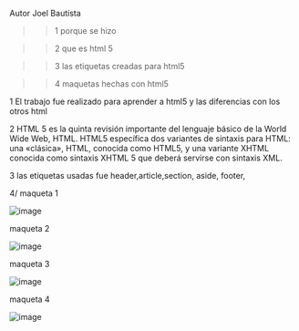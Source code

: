 Autor Joel Bautista


>> 1 porque se hizo

>> 2 que es html 5


>> 3 las etiquetas creadas para html5


>> 4 maquetas hechas con html5


1 El trabajo fue realizado para aprender a html5 y las diferencias con los otros html 


2 HTML 5 es la quinta revisión importante del lenguaje básico de la World Wide Web, HTML. HTML5 específica dos variantes de sintaxis para HTML: una «clásica», HTML,
conocida como HTML5, y una variante XHTML conocida como sintaxis XHTML 5 que deberá servirse con sintaxis XML.


3 las etiquetas usadas fue header,article,section, aside, footer,


4/ maqueta 1

![image](https://user-images.githubusercontent.com/101758506/165411202-90305cfd-1b41-462b-b871-b1101d34db15.png)


maqueta 2

![image](https://user-images.githubusercontent.com/101758506/165411273-17d4f288-04bc-4a2c-a477-cbc7e1331764.png)


maqueta 3

![image](https://user-images.githubusercontent.com/101758506/165411314-205fe534-aa76-4571-8f9b-c8023413f6da.png)


maqueta 4

![image](https://user-images.githubusercontent.com/101758506/165411357-6be44a12-dbe9-4d97-83e6-f9b52955003b.png)

